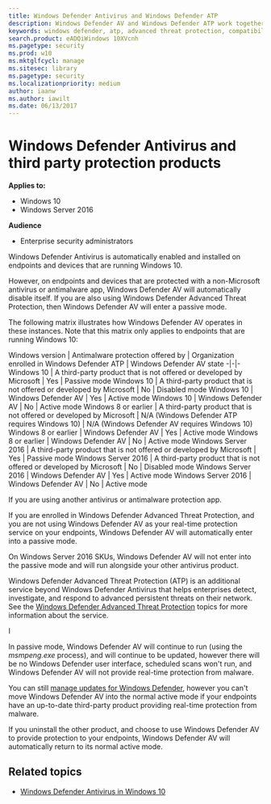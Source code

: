 ```yaml
---
title: Windows Defender Antivirus and Windows Defender ATP
description: Windows Defender AV and Windows Defender ATP work together to provide threat detection, remediation, and investigation.
keywords: windows defender, atp, advanced threat protection, compatibility, passive mode
search.product: eADQiWindows 10XVcnh
ms.pagetype: security
ms.prod: w10
ms.mktglfcycl: manage
ms.sitesec: library
ms.pagetype: security
ms.localizationpriority: medium
author: iaanw
ms.author: iawilt
ms.date: 06/13/2017
---
```



# Windows Defender Antivirus and third party protection products


**Applies to:**

- Windows 10
- Windows Server 2016

**Audience**

- Enterprise security administrators


Windows Defender Antivirus is automatically enabled and installed on endpoints and devices that are running Windows 10.

However, on endpoints and devices that are protected with a non-Microsoft antivirus or antimalware app, Windows Defender AV will automatically disable itself. If you are also using Windows Defender Advanced Threat Protection, then Windows Defender AV will enter a passive mode.

The following matrix illustrates how Windows Defender AV operates in these instances. Note that this matrix only applies to endpoints that are running Windows 10:

Windows version | Antimalware protection offered by | Organization enrolled in Windows Defender ATP | Windows Defender AV state
-|-|-
Windows 10 | A third-party product that is not offered or developed by Microsoft | Yes | Passive mode
Windows 10 | A third-party product that is not offered or developed by Microsoft | No | Disabled mode
Windows 10 | Windows Defender AV | Yes | Active mode
Windows 10 | Windows Defender AV | No | Active mode
Windows 8 or earlier | A third-party product that is not offered or developed by Microsoft | N/A (Windows Defender ATP requires Windows 10) | N/A (Windows Defender AV requires Windows 10)
Windows 8 or earlier | Windows Defender AV | Yes | Active mode
Windows 8 or earlier | Windows Defender AV | No | Active mode
Windows Server 2016 | A third-party product that is not offered or developed by Microsoft | Yes | Passive mode
Windows Server 2016 | A third-party product that is not offered or developed by Microsoft | No | Disabled mode
Windows Server 2016 | Windows Defender AV | Yes | Active mode
Windows Server 2016 | Windows Defender AV | No | Active mode

If you are using another antivirus or antimalware protection app.

If you are enrolled in Windows Defender Advanced Threat Protection, and you are not using Windows Defender AV as your real-time protection service on your endpoints, Windows Defender AV will automatically enter into a passive mode. 


On Windows Server 2016 SKUs, Windows Defender AV will not enter into the passive mode and will run alongside your other antivirus product.


Windows Defender Advanced Threat Protection (ATP) is an additional service beyond Windows Defender Antivirus that helps enterprises detect, investigate, and respond to advanced persistent threats on their network. 
See the [Windows Defender Advanced Threat Protection](../windows-defender-atp/windows-defender-advanced-threat-protection.md) topics for more information about the service.

I

In passive mode, Windows Defender AV will continue to run (using the *msmpeng.exe* process), and will continue to be updated, however there will be no Windows Defender user interface, scheduled scans won't run, and Windows Defender AV will not provide real-time protection from malware.

You can still [manage updates for Windows Defender](manage-updates-baselines-windows-defender-antivirus.md), however you can't move Windows Defender AV into the normal active mode if your endpoints have an up-to-date third-party product providing real-time protection from malware.

If you uninstall the other product, and choose to use Windows Defender AV to provide protection to your endpoints, Windows Defender AV will automatically return to its normal active mode.


## Related topics

- [Windows Defender Antivirus in Windows 10](windows-defender-antivirus-in-windows-10.md)